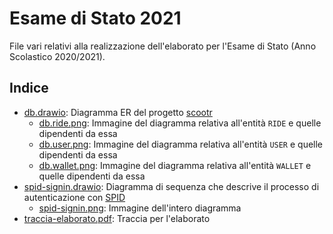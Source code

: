 # Esame di Stato 2021

File vari relativi alla realizzazione dell'elaborato per l'Esame di Stato (Anno Scolastico 2020/2021).

## Indice

- [db.drawio](db.drawio): Diagramma ER del progetto [scootr](https://github.com/alex-sandri/scootr)
  - [db.ride.png](db.ride.png): Immagine del diagramma relativa all'entità `RIDE` e quelle dipendenti da essa
  - [db.user.png](db.user.png): Immagine del diagramma relativa all'entità `USER` e quelle dipendenti da essa
  - [db.wallet.png](db.wallet.png): Immagine del diagramma relativa all'entità `WALLET` e quelle dipendenti da essa
- [spid-signin.drawio](spid-signin.drawio): Diagramma di sequenza che descrive il processo di autenticazione con [SPID](https://www.spid.gov.it/)
  - [spid-signin.png](spid-signin.png): Immagine dell'intero diagramma
- [traccia-elaborato.pdf](traccia-elaborato.pdf): Traccia per l'elaborato
